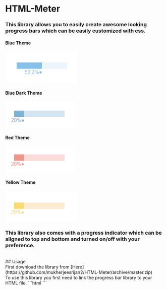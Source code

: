 # HTML-Meter
### This library allows you to easily create awesome looking progress bars which can be easily customized with css.

#### Blue Theme
![DEMO](images/progressBarBlue.PNG)
#### Blue Dark Theme
![DEMO](images/progressBarBlueDark.PNG)
#### Red Theme
![DEMO](images/progressBarRed.PNG)
#### Yellow Theme
![DEMO](images/progressBarYellow.PNG)
<br>
### This library also comes with a progress indicator which can be aligned to top and bottom and turned on/off with your preference.
<br>
## Usage
<br>
First download the library from [Here](https://github.com/mukherjeesrijan2/HTML-Meter/archive/master.zip)
<br>
To use this library you first need to link the progress bar library to your HTML file.
```html
<script type="text/javascript" src="<LOCATION TO THE JAVASCRIPT FILE"></script>
```